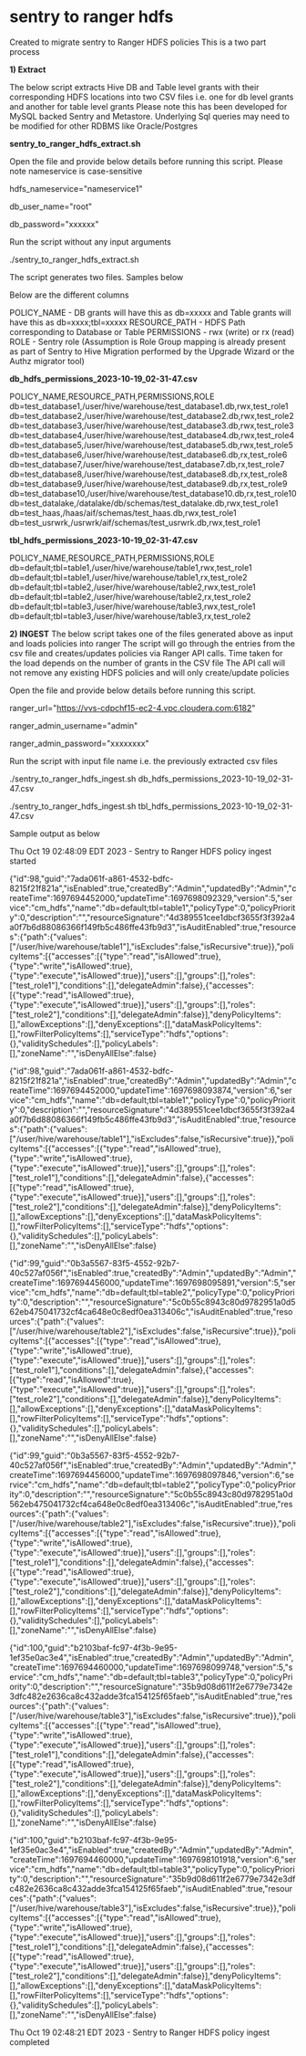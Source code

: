 # sentry to ranger hdfs
Created to migrate sentry to Ranger HDFS policies
This is a two part process

**1) Extract**

The below script extracts Hive DB and Table level grants with their corresponding HDFS locations into two CSV files i.e. one for db level grants and another for table level grants
Please note this has been developed for MySQL backed Sentry and Metastore. Underlying Sql queries may need to be modified for other RDBMS like Oracle/Postgres

**sentry_to_ranger_hdfs_extract.sh**

Open the file and provide below details before running this script. Please note nameservice is case-sensitive

hdfs_nameservice="nameservice1"

db_user_name="root"

db_password="xxxxxx"

Run the script without any input arguments

./sentry_to_ranger_hdfs_extract.sh

The script generates two files. Samples below

Below are the different columns

POLICY_NAME - DB grants will have this as db=xxxxx and Table grants will have this as db=xxxx;tbl=xxxxx
RESOURCE_PATH - HDFS Path corresponding to Database or Table
PERMISSIONS - rwx (write) or rx (read)
ROLE - Sentry role (Assumption is Role Group mapping is already present as part of Sentry to Hive Migration performed by the Upgrade Wizard or the Authz migrator tool)

**db_hdfs_permissions_2023-10-19_02-31-47.csv**

POLICY_NAME,RESOURCE_PATH,PERMISSIONS,ROLE
db=test_database1,/user/hive/warehouse/test_database1.db,rwx,test_role1
db=test_database2,/user/hive/warehouse/test_database2.db,rwx,test_role2
db=test_database3,/user/hive/warehouse/test_database3.db,rwx,test_role3
db=test_database4,/user/hive/warehouse/test_database4.db,rwx,test_role4
db=test_database5,/user/hive/warehouse/test_database5.db,rwx,test_role5
db=test_database6,/user/hive/warehouse/test_database6.db,rx,test_role6
db=test_database7,/user/hive/warehouse/test_database7.db,rx,test_role7
db=test_database8,/user/hive/warehouse/test_database8.db,rx,test_role8
db=test_database9,/user/hive/warehouse/test_database9.db,rx,test_role9
db=test_database10,/user/hive/warehouse/test_database10.db,rx,test_role10
db=test_datalake,/datalake/db/schemas/test_datalake.db,rwx,test_role1
db=test_haas,/haas/aif/schemas/test_haas.db,rwx,test_role1
db=test_usrwrk,/usrwrk/aif/schemas/test_usrwrk.db,rwx,test_role1

**tbl_hdfs_permissions_2023-10-19_02-31-47.csv**

POLICY_NAME,RESOURCE_PATH,PERMISSIONS,ROLE
db=default;tbl=table1,/user/hive/warehouse/table1,rwx,test_role1
db=default;tbl=table1,/user/hive/warehouse/table1,rx,test_role2
db=default;tbl=table2,/user/hive/warehouse/table2,rwx,test_role1
db=default;tbl=table2,/user/hive/warehouse/table2,rx,test_role2
db=default;tbl=table3,/user/hive/warehouse/table3,rwx,test_role1
db=default;tbl=table3,/user/hive/warehouse/table3,rx,test_role2

**2) INGEST**
The below script takes one of the files generated above as input and loads policies into ranger
The script will go through the entries from the csv file and creates/updates policies via Ranger API calls. Time taken for the load depends on the number of grants in the CSV file
The API call will not remove any existing HDFS policies and will only create/update policies

Open the file and provide below details before running this script.

ranger_url="https://vvs-cdpchf15-ec2-4.vpc.cloudera.com:6182"

ranger_admin_username="admin"

ranger_admin_password="xxxxxxxx"

Run the script with input file name i.e. the previously extracted csv files

./sentry_to_ranger_hdfs_ingest.sh db_hdfs_permissions_2023-10-19_02-31-47.csv

./sentry_to_ranger_hdfs_ingest.sh tbl_hdfs_permissions_2023-10-19_02-31-47.csv

Sample output as below

Thu Oct 19 02:48:09 EDT 2023 - Sentry to Ranger HDFS policy ingest started


{"id":98,"guid":"7ada061f-a861-4532-bdfc-8215f21f821a","isEnabled":true,"createdBy":"Admin","updatedBy":"Admin","createTime":1697694452000,"updateTime":1697698092329,"version":5,"service":"cm_hdfs","name":"db=default;tbl=table1","policyType":0,"policyPriority":0,"description":"","resourceSignature":"4d389551cee1dbcf3655f3f392a4a0f7b6d88086366f149fb5c486ffe43fb9d3","isAuditEnabled":true,"resources":{"path":{"values":["/user/hive/warehouse/table1"],"isExcludes":false,"isRecursive":true}},"policyItems":[{"accesses":[{"type":"read","isAllowed":true},{"type":"write","isAllowed":true},{"type":"execute","isAllowed":true}],"users":[],"groups":[],"roles":["test_role1"],"conditions":[],"delegateAdmin":false},{"accesses":[{"type":"read","isAllowed":true},{"type":"execute","isAllowed":true}],"users":[],"groups":[],"roles":["test_role2"],"conditions":[],"delegateAdmin":false}],"denyPolicyItems":[],"allowExceptions":[],"denyExceptions":[],"dataMaskPolicyItems":[],"rowFilterPolicyItems":[],"serviceType":"hdfs","options":{},"validitySchedules":[],"policyLabels":[],"zoneName":"","isDenyAllElse":false}

{"id":98,"guid":"7ada061f-a861-4532-bdfc-8215f21f821a","isEnabled":true,"createdBy":"Admin","updatedBy":"Admin","createTime":1697694452000,"updateTime":1697698093874,"version":6,"service":"cm_hdfs","name":"db=default;tbl=table1","policyType":0,"policyPriority":0,"description":"","resourceSignature":"4d389551cee1dbcf3655f3f392a4a0f7b6d88086366f149fb5c486ffe43fb9d3","isAuditEnabled":true,"resources":{"path":{"values":["/user/hive/warehouse/table1"],"isExcludes":false,"isRecursive":true}},"policyItems":[{"accesses":[{"type":"read","isAllowed":true},{"type":"write","isAllowed":true},{"type":"execute","isAllowed":true}],"users":[],"groups":[],"roles":["test_role1"],"conditions":[],"delegateAdmin":false},{"accesses":[{"type":"read","isAllowed":true},{"type":"execute","isAllowed":true}],"users":[],"groups":[],"roles":["test_role2"],"conditions":[],"delegateAdmin":false}],"denyPolicyItems":[],"allowExceptions":[],"denyExceptions":[],"dataMaskPolicyItems":[],"rowFilterPolicyItems":[],"serviceType":"hdfs","options":{},"validitySchedules":[],"policyLabels":[],"zoneName":"","isDenyAllElse":false}

{"id":99,"guid":"0b3a5567-83f5-4552-92b7-40c527af056f","isEnabled":true,"createdBy":"Admin","updatedBy":"Admin","createTime":1697694456000,"updateTime":1697698095891,"version":5,"service":"cm_hdfs","name":"db=default;tbl=table2","policyType":0,"policyPriority":0,"description":"","resourceSignature":"5c0b55c8943c80d9782951a0d562eb475041732cf4ca648e0c8edf0ea313406c","isAuditEnabled":true,"resources":{"path":{"values":["/user/hive/warehouse/table2"],"isExcludes":false,"isRecursive":true}},"policyItems":[{"accesses":[{"type":"read","isAllowed":true},{"type":"write","isAllowed":true},{"type":"execute","isAllowed":true}],"users":[],"groups":[],"roles":["test_role1"],"conditions":[],"delegateAdmin":false},{"accesses":[{"type":"read","isAllowed":true},{"type":"execute","isAllowed":true}],"users":[],"groups":[],"roles":["test_role2"],"conditions":[],"delegateAdmin":false}],"denyPolicyItems":[],"allowExceptions":[],"denyExceptions":[],"dataMaskPolicyItems":[],"rowFilterPolicyItems":[],"serviceType":"hdfs","options":{},"validitySchedules":[],"policyLabels":[],"zoneName":"","isDenyAllElse":false}

{"id":99,"guid":"0b3a5567-83f5-4552-92b7-40c527af056f","isEnabled":true,"createdBy":"Admin","updatedBy":"Admin","createTime":1697694456000,"updateTime":1697698097846,"version":6,"service":"cm_hdfs","name":"db=default;tbl=table2","policyType":0,"policyPriority":0,"description":"","resourceSignature":"5c0b55c8943c80d9782951a0d562eb475041732cf4ca648e0c8edf0ea313406c","isAuditEnabled":true,"resources":{"path":{"values":["/user/hive/warehouse/table2"],"isExcludes":false,"isRecursive":true}},"policyItems":[{"accesses":[{"type":"read","isAllowed":true},{"type":"write","isAllowed":true},{"type":"execute","isAllowed":true}],"users":[],"groups":[],"roles":["test_role1"],"conditions":[],"delegateAdmin":false},{"accesses":[{"type":"read","isAllowed":true},{"type":"execute","isAllowed":true}],"users":[],"groups":[],"roles":["test_role2"],"conditions":[],"delegateAdmin":false}],"denyPolicyItems":[],"allowExceptions":[],"denyExceptions":[],"dataMaskPolicyItems":[],"rowFilterPolicyItems":[],"serviceType":"hdfs","options":{},"validitySchedules":[],"policyLabels":[],"zoneName":"","isDenyAllElse":false}

{"id":100,"guid":"b2103baf-fc97-4f3b-9e95-1ef35e0ac3e4","isEnabled":true,"createdBy":"Admin","updatedBy":"Admin","createTime":1697694460000,"updateTime":1697698099748,"version":5,"service":"cm_hdfs","name":"db=default;tbl=table3","policyType":0,"policyPriority":0,"description":"","resourceSignature":"35b9d08d611f2e6779e7342e3dfc482e2636ca8c432adde3fca154125f65faeb","isAuditEnabled":true,"resources":{"path":{"values":["/user/hive/warehouse/table3"],"isExcludes":false,"isRecursive":true}},"policyItems":[{"accesses":[{"type":"read","isAllowed":true},{"type":"write","isAllowed":true},{"type":"execute","isAllowed":true}],"users":[],"groups":[],"roles":["test_role1"],"conditions":[],"delegateAdmin":false},{"accesses":[{"type":"read","isAllowed":true},{"type":"execute","isAllowed":true}],"users":[],"groups":[],"roles":["test_role2"],"conditions":[],"delegateAdmin":false}],"denyPolicyItems":[],"allowExceptions":[],"denyExceptions":[],"dataMaskPolicyItems":[],"rowFilterPolicyItems":[],"serviceType":"hdfs","options":{},"validitySchedules":[],"policyLabels":[],"zoneName":"","isDenyAllElse":false}

{"id":100,"guid":"b2103baf-fc97-4f3b-9e95-1ef35e0ac3e4","isEnabled":true,"createdBy":"Admin","updatedBy":"Admin","createTime":1697694460000,"updateTime":1697698101918,"version":6,"service":"cm_hdfs","name":"db=default;tbl=table3","policyType":0,"policyPriority":0,"description":"","resourceSignature":"35b9d08d611f2e6779e7342e3dfc482e2636ca8c432adde3fca154125f65faeb","isAuditEnabled":true,"resources":{"path":{"values":["/user/hive/warehouse/table3"],"isExcludes":false,"isRecursive":true}},"policyItems":[{"accesses":[{"type":"read","isAllowed":true},{"type":"write","isAllowed":true},{"type":"execute","isAllowed":true}],"users":[],"groups":[],"roles":["test_role1"],"conditions":[],"delegateAdmin":false},{"accesses":[{"type":"read","isAllowed":true},{"type":"execute","isAllowed":true}],"users":[],"groups":[],"roles":["test_role2"],"conditions":[],"delegateAdmin":false}],"denyPolicyItems":[],"allowExceptions":[],"denyExceptions":[],"dataMaskPolicyItems":[],"rowFilterPolicyItems":[],"serviceType":"hdfs","options":{},"validitySchedules":[],"policyLabels":[],"zoneName":"","isDenyAllElse":false}

Thu Oct 19 02:48:21 EDT 2023 - Sentry to Ranger HDFS policy ingest completed

